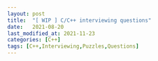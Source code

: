 ```yaml
---
layout: post
title:  "[ WIP ] C/C++ interviewing questions"
date:   2021-08-20
last_modified_at: 2021-11-23
categories: [C++]
tags: [C++,Interviewing,Puzzles,Questions]
---
```

<link href="/assets/css/questions.css" rel="stylesheet" />
<link href="https://cdnjs.cloudflare.com/ajax/libs/prism/1.25.0/themes/prism.min.css" rel="stylesheet" />
<link href="https://cdnjs.cloudflare.com/ajax/libs/prism/1.25.0/themes/prism-solarizedlight.min.css" rel="stylesheet" />
<script src="https://cdnjs.cloudflare.com/ajax/libs/prism/1.25.0/components/prism-cpp.min.js"></script>
<script src="https://cdnjs.cloudflare.com/ajax/libs/prism/1.25.0/plugins/autoloader/prism-autoloader.min.js"></script>

<div id="navbar"/>
<div id="questions" style="margin-top:20px"/>

<script src="/assets/script/questions.js"/>
